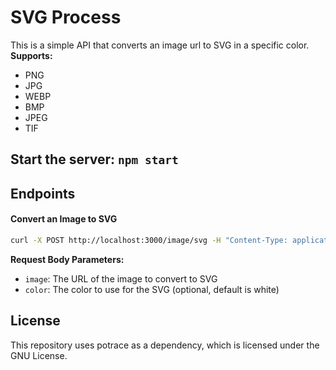 # SVG Process
This is a simple API that converts an image url to SVG in a specific color.
**Supports:**
- PNG
- JPG
- WEBP
- BMP
- JPEG
- TIF

## Start the server: `npm start`

## Endpoints
#### Convert an Image to SVG
```sh
curl -X POST http://localhost:3000/image/svg -H "Content-Type: application/json" -d '{"image": "https://cdn-sprites.flaticon.com/families/4_subhome_card.jpg","color":"#FFFFFF"}'
```

**Request Body Parameters:**
 - `image`: The URL of the image to convert to SVG
 - `color`: The color to use for the SVG (optional, default is white)

## License
This repository uses potrace as a dependency, which is licensed under the GNU License.